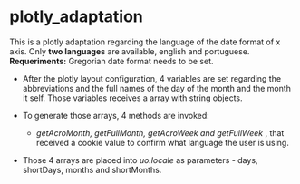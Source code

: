 # plotly_adaptation
This is a plotly adaptation regarding the language of the date format of x axis.
Only <b>two languages</b> are available, english and portuguese.
<br><b>Requeriments:</b> Gregorian date format needs to be set.</br>

- After the plotly layout configuration, 4 variables are set regarding the abbreviations and the full names of the day of the month   and the month it self. Those variables receives a array with string objects.
  
- To generate those arrays, 4 methods are invoked:
  - <i>getAcroMonth, getFullMonth, getAcroWeek and getFullWeek </i>, that received a cookie value to confirm what language the user   is using.

- Those 4 arrays are placed into <i>uo.locale</i> as parameters -  days, shortDays, months and shortMonths.
